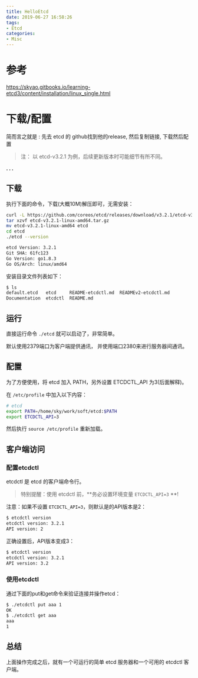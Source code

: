 ```yaml
---
title: HelloEtcd
date: 2019-06-27 16:58:26
tags:
- Etcd
categories:
- Misc
---
```



# 参考

https://skyao.gitbooks.io/learning-etcd3/content/installation/linux_single.html

# 下载/配置

简而言之就是 : 先去 etcd 的 github找到他的release, 然后复制链接, 下载然后配置
> 注： 以 etcd-v3.2.1 为例，后续更新版本时可能细节有所不同。

**. . .**<!-- more -->

## 下载

执行下面的命令，下载(大概10M)解压即可，无需安装：

```bash
curl -L https://github.com/coreos/etcd/releases/download/v3.2.1/etcd-v3.2.1-linux-amd64.tar.gz -o etcd-v3.2.1-linux-amd64.tar.gz
tar xzvf etcd-v3.2.1-linux-amd64.tar.gz
mv etcd-v3.2.1-linux-amd64 etcd
cd etcd
./etcd --version

etcd Version: 3.2.1
Git SHA: 61fc123
Go Version: go1.8.3
Go OS/Arch: linux/amd64

```


安装目录文件列表如下：

```bash
$ ls
default.etcd   etcd     README-etcdctl.md  READMEv2-etcdctl.md
Documentation  etcdctl  README.md
```

## 运行

直接运行命令 `./etcd` 就可以启动了，非常简单。

默认使用2379端口为客户端提供通讯， 并使用端口2380来进行服务器间通讯。

## 配置

为了方便使用，将 etcd 加入 PATH，另外设置 ETCDCTL_API 为3(后面解释)。

在 `/etc/profile` 中加入以下内容：

```bash
# etcd
export PATH=/home/sky/work/soft/etcd:$PATH
export ETCDCTL_API=3
```

然后执行 `source /etc/profile` 重新加载。

## 客户端访问

### 配置etcdctl

etcdctl 是 etcd 的客户端命令行。

> 特别提醒：使用 etcdctl 前，**务必设置环境变量 `ETCDCTL_API=3` **!

注意：如果不设置 `ETCDCTL_API=3`，则默认是的API版本是2：

```bash
$ etcdctl version
etcdctl version: 3.2.1
API version: 2
```

正确设置后，API版本变成3：

```bash
$ etcdctl version
etcdctl version: 3.2.1
API version: 3.2
```

### 使用etcdctl

通过下面的put和get命令来验证连接并操作etcd：

```bash
$ ./etcdctl put aaa 1
OK
$ ./etcdctl get aaa
aaa
1
```

## 总结

上面操作完成之后，就有一个可运行的简单 etcd 服务器和一个可用的 etcdctl 客户端。
